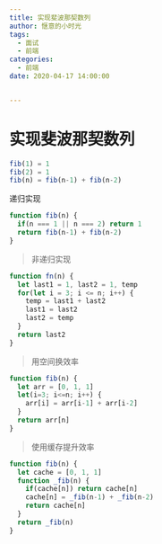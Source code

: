 ```yaml
---
title: 实现斐波那契数列
author: 惬意的小时光
tags:
  - 面试
  - 前端
categories:
  - 前端
date: 2020-04-17 14:00:00


---
```


<Boxx/>

# 实现斐波那契数列

```js
fib(1) = 1
fib(2) = 1
fib(n) = fib(n-1) + fib(n-2)
```

递归实现

```javascript
function fib(n) {
  if(n === 1 || n === 2) return 1
  return fib(n-1) + fib(n-2)
}
```

> 非递归实现

```js
function fn(n) {
  let last1 = 1, last2 = 1, temp
  for(let i = 3; i <= n; i++) {
    temp = last1 + last2
    last1 = last2
    last2 = temp
  }
  return last2
}
```

> 用空间换效率

```javascript
function fib(n) {
  let arr = [0, 1, 1]
  let(i=3; i<=n; i++) {
    arr[i] = arr[i-1] + arr[i-2]
  }
  return arr[n]
}
```

> 使用缓存提升效率

```javascript
function fib(n) {
  let cache = [0, 1, 1]
  function _fib(n) {
    if(cache[n]) return cache[n]
    cache[n] = _fib(n-1) + _fib(n-2)
    return cache[n]
  }
  return _fib(n)
}
```

<Vssue :title="$title" />